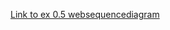 [Link to ex 0.5 websequencediagram](https://www.websequencediagrams.com/files/render?link=NN03PSGEXBAuqV9zeHjFAWJQ2KzpLGQ6nnR31znMko4WRxG6Elxj59fcldgm9F80)
